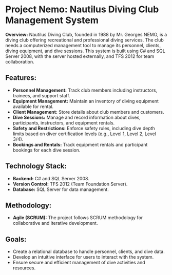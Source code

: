 # Project Nemo: Nautilus Diving Club Management System

**Overview:**
Nautilus Diving Club, founded in 1988 by Mr. Georges NEMO, is a diving club offering recreational and professional diving services. The club needs a computerized management tool to manage its personnel, clients, diving equipment, and dive sessions. This system is built using C# and SQL Server 2008, with the server hosted externally, and TFS 2012 for team collaboration.

## Features:
- **Personnel Management:** Track club members including instructors, trainees, and support staff.
- **Equipment Management:** Maintain an inventory of diving equipment available for rental.
- **Client Management:** Store details about club members and customers.
- **Dive Sessions:** Manage and record information about dives, participants, instructors, and equipment rentals.
- **Safety and Restrictions:** Enforce safety rules, including dive depth limits based on diver certification levels (e.g., Level 1, Level 2, Level 3/4).
- **Bookings and Rentals:** Track equipment rentals and participant bookings for each dive session.

## Technology Stack:
- **Backend:** C# and SQL Server 2008.
- **Version Control:** TFS 2012 (Team Foundation Server).
- **Database:** SQL Server for data management.

## Methodology:
- **Agile (SCRUM):** The project follows SCRUM methodology for collaborative and iterative development.

## Goals:
- Create a relational database to handle personnel, clients, and dive data.
- Develop an intuitive interface for users to interact with the system.
- Ensure secure and efficient management of dive activities and resources.
